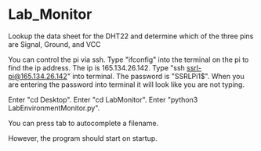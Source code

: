 # Lab_Monitor
Lookup the data sheet for the DHT22 and determine which of the three pins are Signal, Ground, and VCC

You can control the pi via ssh.
Type "ifconfig" into the terminal on the pi to find the ip address.
The ip is 165.134.26.142.
Type "ssh ssrl-pi@165.134.26.142" into terminal.
The password is "SSRLPi1$".
When you are entering the password into terminal it will look like you are not typing.

Enter "cd Desktop".
Enter "cd LabMonitor".
Enter "python3 LabEnvironmentMonitor.py".

You can press tab to autocomplete a filename.

However, the program should start on startup.
